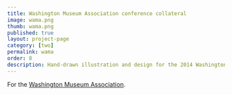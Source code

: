 ```yaml
---
title: Washington Museum Association conference collateral
image: wama.png
thumb: wama.png
published: true
layout: project-page
category: [two]
permalink: wama
order: 8
description: Hand-drawn illustration and design for the 2014 Washington Museum Association (WaMA) conference.
---
```

For the [Washington Museum Association](//washingtonmuseumassociation.org).
